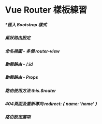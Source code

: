 #  Vue Router 樣板練習
 
##### *匯入 Bootstrap 樣式 

##### 巢狀路由設定  

##### 命名視圖 - 多個 router-view

##### 動態路由 - /:id

##### 動態路由 - Props 

##### 路由使用方法 this.$router

##### 404頁面及重新導向 redirect: { name: 'home' }

##### 路由設定選項
